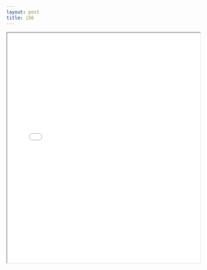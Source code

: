 ```yaml
---
layout: post
title: i56
---
```


<div class="pdf-container">
<iframe src="/ea/assets/pdfs/forms/i56.pdf" height="600" width="100%" allowFullScreen="true"></iframe>
</div>

